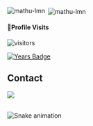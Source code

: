 <p><img align="left" src="https://github-readme-stats.vercel.app/api/top-langs?username=dsvipeer&show_icons=true&theme=tokyonight&locale=en&layout=compact" alt="mathu-lmn" /></p>

<p>&nbsp;<img align="center" src="https://github-readme-stats.vercel.app/api?username=dsvipeer&show_icons=true&theme=tokyonight&locale=en" alt="mathu-lmn" /></p>

#### 👀Profile Visits 

![visitors](https://visitor-badge.glitch.me/badge?page_id=dsvipeer.README)

[![Years Badge](https://badges.strrl.dev/years/dsvipeer)](https://badges.strrl.dev)

## Contact 
<div> 
  <a href="https://www.youtube.com/@zVipeer" target="_blank"><img src="https://img.shields.io/badge/-YouTube-%23EA4335?style=for-the-badge&logo=youtube&logoColor=white" target="_blank"></a>
 </br>
</br>
 
  ![Snake animation](https://github.com/eagrundy/eagrundy/blob/output/github-contribution-grid-snake.svg)
 
</div>
